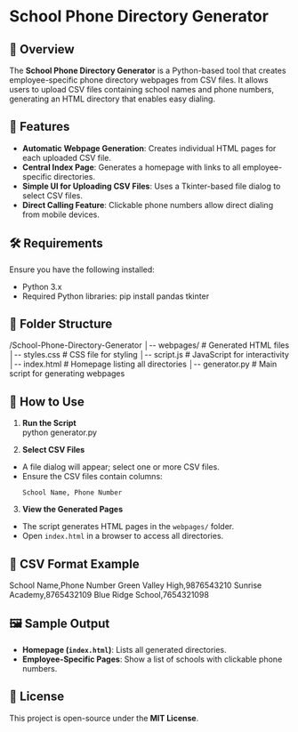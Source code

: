 # School Phone Directory Generator

## 📌 Overview  
The **School Phone Directory Generator** is a Python-based tool that creates employee-specific phone directory webpages from CSV files. It allows users to upload CSV files containing school names and phone numbers, generating an HTML directory that enables easy dialing.

## 🚀 Features  
- **Automatic Webpage Generation**: Creates individual HTML pages for each uploaded CSV file.  
- **Central Index Page**: Generates a homepage with links to all employee-specific directories.  
- **Simple UI for Uploading CSV Files**: Uses a Tkinter-based file dialog to select CSV files.  
- **Direct Calling Feature**: Clickable phone numbers allow direct dialing from mobile devices.  

## 🛠️ Requirements  
Ensure you have the following installed:  
- Python 3.x  
- Required Python libraries:
  pip install pandas tkinter


## 📂 Folder Structure  
/School-Phone-Directory-Generator │-- webpages/ # Generated HTML files
│-- styles.css # CSS file for styling
│-- script.js # JavaScript for interactivity
│-- index.html # Homepage listing all directories
│-- generator.py # Main script for generating webpages


## 🔧 How to Use  
1. **Run the Script**  
python generator.py

2. **Select CSV Files**  
- A file dialog will appear; select one or more CSV files.  
- Ensure the CSV files contain columns:  
  ```
  School Name, Phone Number
  ```
3. **View the Generated Pages**  
- The script generates HTML pages in the `webpages/` folder.  
- Open `index.html` in a browser to access all directories.  

## 📝 CSV Format Example  
School Name,Phone Number
Green Valley High,9876543210
Sunrise Academy,8765432109
Blue Ridge School,7654321098


## 🖼️ Sample Output  
- **Homepage (`index.html`)**: Lists all generated directories.  
- **Employee-Specific Pages**: Show a list of schools with clickable phone numbers.  

## 🔗 License  
This project is open-source under the **MIT License**.  


